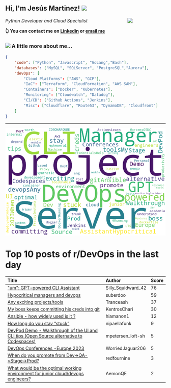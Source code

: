 <!--
**jmartinezl/jmartinezl** is a ✨ _special_ ✨ repository because its `README.md` (this file) appears on your GitHub profile.

Here are some ideas to get you started:

- 🔭 I’m currently working on ...
- 🌱 I’m currently learning ...
- 👯 I’m looking to collaborate on ...
- 🤔 I’m looking for help with ...
- 💬 Ask me about ...
- 📫 How to reach me: ...
- 😄 Pronouns: ...
- ⚡ Fun fact: ...
-->

<h2>Hi, I'm Jesús Martinez! <img src="https://media.giphy.com/media/WUlplcMpOCEmTGBtBW/giphy.gif" width="30"> </h2>
<img align='right' src="https://media.giphy.com/media/NytMLKyiaIh6VH9SPm/giphy.gif" width="120">
<p><em>Python Developer and Cloud Specialist
</em></p>

**👆 You can contact me on [Linkedin](https://www.linkedin.com/in/jes%C3%BAs-martinez-2b7b10104/) or [email me](mailto:jesus.mtz.lorenzo@gmail.com)**

### <img src="https://media.giphy.com/media/VgCDAzcKvsR6OM0uWg/giphy.gif" width="50"> A little more about me...  

```json
{
    "code": ["Python", "Javascript", "GoLang","Bash"],
    "databases": ["MySQL", "SQLServer", "PostgreSQL","Aurora"],
    "devOps": [
        "Cloud Platforms": ["AWS", "GCP"],
        "IaC": ["Terraform", "CloudFormation", "AWS SAM"],
        "Containers": ["Docker", "Kubernetes"],
        "Monitoring": ["Cloudwatch", "Datadog"],
        "CI/CD": ["Github Actions", "Jenkins"],
        "Misc": ["Cloudflare", "Route53", "DynamoDB", "Cloudfront"]
    ]
}
```
---

![Wordcloud](./cloud.png)

# Top 10 posts of r/DevOps in the last day

| Title | Author | Score |
|:---|:---|:---|
| ["um": GPT-powered CLI Assistant](https://www.reddit.com/r/devops/comments/13q48o5/um_gptpowered_cli_assistant/) | Silly_Squidward_42 | 76 |
| [Hypocritical managers and devops](https://www.reddit.com/r/devops/comments/13pwwnb/hypocritical_managers_and_devops/) | suberdoo | 59 |
| [Any exciting projects/tools](https://www.reddit.com/r/devops/comments/13pnsa7/any_exciting_projectstools/) | Tranceash | 37 |
| [My boss keeps committing his creds into git](https://www.reddit.com/r/devops/comments/13q6fwm/my_boss_keeps_committing_his_creds_into_git/) | KentrosChari | 30 |
| [Ansible - how widely used is it ?](https://www.reddit.com/r/devops/comments/13q3oo3/ansible_how_widely_used_is_it/) | hiamanon1 | 12 |
| [How long do you stay “stuck”](https://www.reddit.com/r/devops/comments/13q3k4n/how_long_do_you_stay_stuck/) | nipaellafunk | 9 |
| [DevPod Demo - Walkthrough of the UI and CLI tips (Open Source alternative to Codespaces)](https://www.reddit.com/r/devops/comments/13psb7z/devpod_demo_walkthrough_of_the_ui_and_cli_tips/) | mpetersen_loft-sh | 5 |
| [DevOps Conferences -Europe 2023](https://www.reddit.com/r/devops/comments/13qi5lz/devops_conferences_europe_2023/) | WorriedJaguar206 | 5 |
| [When do you promote from Dev-&gt;QA-&gt;Stage-&gt;Prod?](https://www.reddit.com/r/devops/comments/13ppz4i/when_do_you_promote_from_devqastageprod/) | redfournine | 3 |
| [What would be the optimal working environment for junior cloud/devops engineers?](https://www.reddit.com/r/devops/comments/13qg6m4/what_would_be_the_optimal_working_environment_for/) | AemonQE | 2 |
